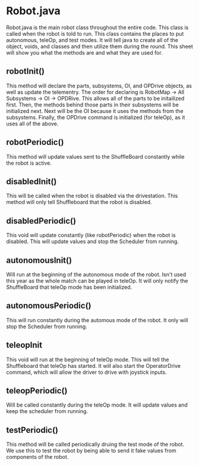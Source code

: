 # Robot.java

Robot.java is the main robot class throughout the entire code. This class is called when the robot is told to run. This class contains the places to put autonomous, teleOp, and test modes. It will tell java to create all of the object, voids, and classes and then utilize them during the round. This sheet will show you what the methods are and what they are used for.

## robotInit()

This method will declare the parts, subsystems, OI, and OPDrive objects, as well as update the telementry. The order for declaring is RobotMap -> All Subsystems -> OI -> OPDRive. This allows all of the parts to be initailized first. Then, the methods behind those parts in their subsystems will be initialized next. Next will be the OI because it uses the methods from the subsystems. Finally, the OPDrive command is initialized (for teleOp), as it uses all of the above.

## robotPeriodic()

This method will update values sent to the ShuffleBoard constantly while the robot is active.

## disabledInit()

This will be called when the robot is disabled via the drivestation. This method will only tell Shuffleboard that the robot is disabled.

## disabledPeriodic()

This void will update constantly (like robotPeriodic) when the robot is disabled. This will update values and stop the Scheduler from running.

## autonomousInit()

Will run at the beginning of the autonomous mode of the robot. Isn't used this year as the whole match can be played in teleOp. It will only notify the ShuffleBoard that teleOp mode has been initialized.

## autonomousPeriodic()

This will run constantly during the automous mode of the robot. It only will stop the Scheduler from running.

## teleopInit

This void will run at the beginning of teleOp mode. This will tell the Shuffleboard that teleOp has started. It will also start the OperatorDrive command, which will allow the driver to drive with joystick inputs.

## teleopPeriodic()

Will be called constantly during the teleOp mode. It will update values and keep the scheduler from running.

## testPeriodic()

This method will be called periodically druing the test mode of the robot. We use this to test the robot by being able to send it fake values from components of the robot.